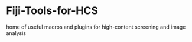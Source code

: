 Fiji-Tools-for-HCS
==================

home of useful macros and plugins for high-content screening and image analysis
